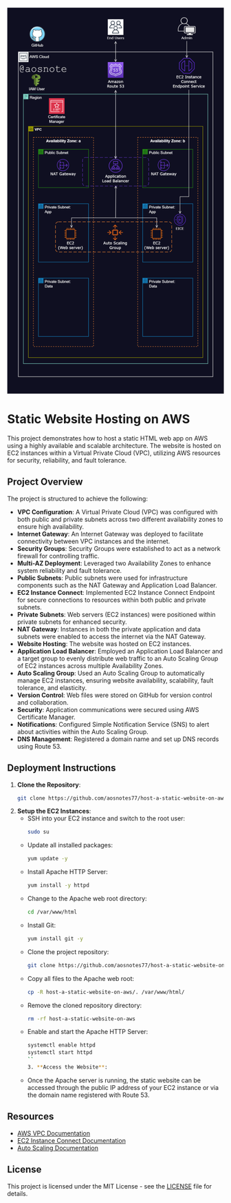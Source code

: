 ![Alt text](/Host_a_Static_Website_on_AWS.png)


# Static Website Hosting on AWS

This project demonstrates how to host a static HTML web app on AWS using a highly available and scalable architecture. The website is hosted on EC2 instances within a Virtual Private Cloud (VPC), utilizing AWS resources for security, reliability, and fault tolerance.

## Project Overview

The project is structured to achieve the following:

- **VPC Configuration**: A Virtual Private Cloud (VPC) was configured with both public and private subnets across two different availability zones to ensure high availability.
- **Internet Gateway**: An Internet Gateway was deployed to facilitate connectivity between VPC instances and the internet.
- **Security Groups**: Security Groups were established to act as a network firewall for controlling traffic.
- **Multi-AZ Deployment**: Leveraged two Availability Zones to enhance system reliability and fault tolerance.
- **Public Subnets**: Public subnets were used for infrastructure components such as the NAT Gateway and Application Load Balancer.
- **EC2 Instance Connect**: Implemented EC2 Instance Connect Endpoint for secure connections to resources within both public and private subnets.
- **Private Subnets**: Web servers (EC2 instances) were positioned within private subnets for enhanced security.
- **NAT Gateway**: Instances in both the private application and data subnets were enabled to access the internet via the NAT Gateway.
- **Website Hosting**: The website was hosted on EC2 instances.
- **Application Load Balancer**: Employed an Application Load Balancer and a target group to evenly distribute web traffic to an Auto Scaling Group of EC2 instances across multiple Availability Zones.
- **Auto Scaling Group**: Used an Auto Scaling Group to automatically manage EC2 instances, ensuring website availability, scalability, fault tolerance, and elasticity.
- **Version Control**: Web files were stored on GitHub for version control and collaboration.
- **Security**: Application communications were secured using AWS Certificate Manager.
- **Notifications**: Configured Simple Notification Service (SNS) to alert about activities within the Auto Scaling Group.
- **DNS Management**: Registered a domain name and set up DNS records using Route 53.

## Deployment Instructions

1. **Clone the Repository**:
   ```bash
   git clone https://github.com/aosnotes77/host-a-static-website-on-aws.git
   
2. **Setup the EC2 Instances**:
   - SSH into your EC2 instance and switch to the root user:
     ```bash
     sudo su
     ```
   - Update all installed packages:
     ```bash
     yum update -y
     ```
   - Install Apache HTTP Server:
     ```bash
     yum install -y httpd
     ```
   - Change to the Apache web root directory:
     ```bash
     cd /var/www/html
     ```
   - Install Git:
     ```bash
     yum install git -y
     ```
   - Clone the project repository:
     ```bash
     git clone https://github.com/aosnotes77/host-a-static-website-on-aws.git
     ```
   - Copy all files to the Apache web root:
     ```bash
     cp -R host-a-static-website-on-aws/. /var/www/html/
     ```
   - Remove the cloned repository directory:
     ```bash
     rm -rf host-a-static-website-on-aws
     ```
   - Enable and start the Apache HTTP Server:
     ```bash
     systemctl enable httpd
     systemctl start httpd
     ``
     3. **Access the Website**:
   - Once the Apache server is running, the static website can be accessed through the public IP address of your EC2 instance or via the domain name registered with Route 53.

## Resources

- [AWS VPC Documentation](https://docs.aws.amazon.com/vpc/latest/userguide/what-is-amazon-vpc.html)
- [EC2 Instance Connect Documentation](https://docs.aws.amazon.com/AWSEC2/latest/UserGuide/Connect-using-EC2-Instance-Connect.html)
- [Auto Scaling Documentation](https://docs.aws.amazon.com/autoscaling/ec2/userguide/what-is-amazon-ec2-auto-scaling.html)

## License

This project is licensed under the MIT License - see the [LICENSE](LICENSE) file for details.

